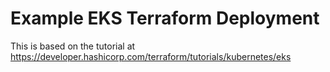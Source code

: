 # Example EKS Terraform Deployment

This is based on the tutorial at https://developer.hashicorp.com/terraform/tutorials/kubernetes/eks
